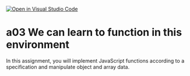 [![Open in Visual Studio Code](https://classroom.github.com/assets/open-in-vscode-f059dc9a6f8d3a56e377f745f24479a46679e63a5d9fe6f495e02850cd0d8118.svg)](https://classroom.github.com/online_ide?assignment_repo_id=6155757&assignment_repo_type=AssignmentRepo)
# a03 We can learn to function in this environment
In this assignment, you will implement JavaScript functions according to a specification and manipulate object and array data.
